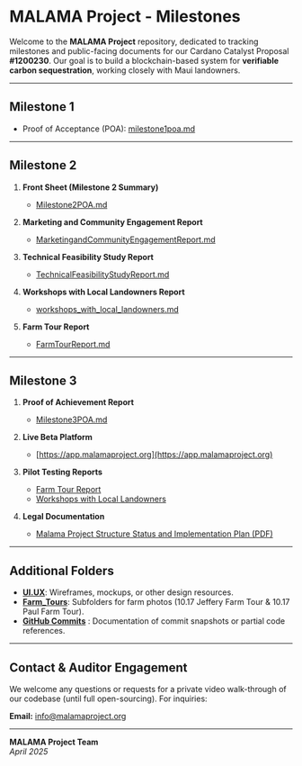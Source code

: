 # MALAMA Project - Milestones

Welcome to the **MALAMA Project** repository, dedicated to tracking milestones and public-facing documents for our Cardano Catalyst Proposal **#1200230**. Our goal is to build a blockchain-based system for **verifiable carbon sequestration**, working closely with Maui landowners.

---

## Milestone 1

- Proof of Acceptance (POA): [milestone1poa.md](./milestone1poa.md)

---

## Milestone 2

1. **Front Sheet (Milestone 2 Summary)**  
   - [Milestone2POA.md](./Milestone2POA.md)

2. **Marketing and Community Engagement Report**  
   - [MarketingandCommunityEngagementReport.md](https://github.com/Malama-Project/milestones/blob/main/Workshops%20with%20Local%20Landowners/workshops_with_local_landowners.md)

3. **Technical Feasibility Study Report**  
   - [TechnicalFeasibilityStudyReport.md](https://github.com/Malama-Project/milestones/blob/main/Technical%20Feasibility/Technical%20Feasibility%20Study%20Report.md)

4. **Workshops with Local Landowners Report**  
   - [workshops_with_local_landowners.md](https://github.com/Malama-Project/milestones/blob/main/Workshops%20with%20Local%20Landowners/workshops_with_local_landowners.md)

5. **Farm Tour Report**  
   - [FarmTourReport.md](https://github.com/Malama-Project/milestones/blob/main/Farm_Tours/FarmTourReport.md)

---

## Milestone 3

1. **Proof of Achievement Report**  
   - [Milestone3POA.md](https://github.com/Malama-Project/milestones/blob/main/MalamaProject_Milestone3_POA.md)

2. **Live Beta Platform**  
   - [https://app.malamaproject.org](https://app.malamaproject.org)

3. **Pilot Testing Reports**  
   - [Farm Tour Report](https://github.com/Malama-Project/milestones/blob/main/Farm_Tours/FarmTourReport.md)  
   - [Workshops with Local Landowners](https://github.com/Malama-Project/milestones/blob/main/Workshops%20with%20Local%20Landowners/workshops_with_local_landowners.md)

4. **Legal Documentation**  
   - [Malama Project Structure Status and Implementation Plan (PDF)](https://github.com/Malama-Project/milestones/blob/main/Legal/Malama%20Project%20Structure%20Status%20and%20Implementation%20Plan.pdf)

---

## Additional Folders

- **[UI.UX](./UI.UX)**: Wireframes, mockups, or other design resources.  
- **[Farm_Tours](./Farm_Tours)**: Subfolders for farm photos (10.17 Jeffery Farm Tour & 10.17 Paul Farm Tour).  
- **[GitHub Commits](https://github.com/Malama-Project/milestones/tree/main/Github%20Commits)** : Documentation of commit snapshots or partial code references.  

---

## Contact & Auditor Engagement

We welcome any questions or requests for a private video walk-through of our codebase (until full open-sourcing). For inquiries:

**Email:** [info@malamaproject.org](mailto:info@malamaproject.org)

---

**MALAMA Project Team**  
*April 2025*
